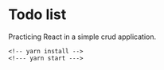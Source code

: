 # Todo list

Practicing React in a simple crud application.

```
<!-- yarn install -->
<!--- yarn start --->
```


